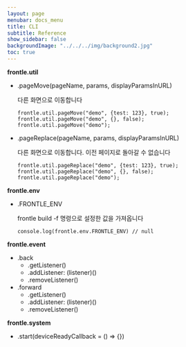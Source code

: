 ```yaml
---
layout: page
menubar: docs_menu
title: CLI
subtitle: Reference
show_sidebar: false
backgroundImage: "../../../img/background2.jpg"
toc: true
---
```


**frontle.util**

- .pageMove(pageName, params, displayParamsInURL)

  다른 화면으로 이동합니다

  ```
  frontle.util.pageMove("demo", {test: 123}, true);
  frontle.util.pageMove("demo", {}, false);
  frontle.util.pageMove("demo");
  ```

- .pageReplace(pageName, params, displayParamsInURL)

  다른 화면으로 이동합니다. 이전 페이지로 돌아갈 수 없습니다

  ```
  frontle.util.pageReplace("demo", {test: 123}, true);
  frontle.util.pageReplace("demo", {}, false);
  frontle.util.pageReplace("demo");
  ```

**frontle.env**

- .FRONTLE_ENV

  frontle build -f 명령으로 설정한 값을 가져옵니다

  ```
  console.log(frontle.env.FRONTLE_ENV) // null
  ```

**frontle.event**

- .back
  - .getListener()
  - .addListener: (listener)()
  - .removeListener()
- .forward
  - .getListener()
  - .addListener: (listener)()
  - .removeListener()

**frontle.system**

- .start(deviceReadyCallback = () => {})
